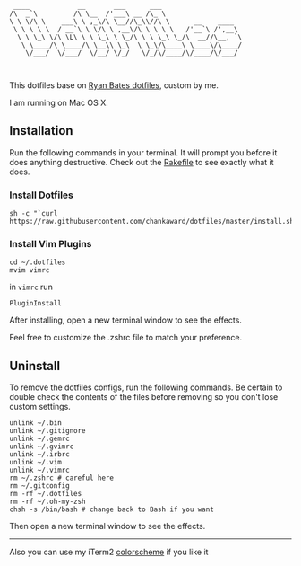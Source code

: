 ```ascii
 ____            __       ___      ___                    
/\  _`\         /\ \__  /'___\ __ /\_ \                   
\ \ \/\ \    ___\ \ ,_\/\ \__//\_\\//\ \      __    ____  
 \ \ \ \ \  / __`\ \ \/\ \ ,__\/\ \ \ \ \   /'__`\ /',__\ 
  \ \ \_\ \/\ \L\ \ \ \_\ \ \_/\ \ \ \_\ \_/\  __//\__, `\
   \ \____/\ \____/\ \__\\ \_\  \ \_\/\____\ \____\/\____/
    \/___/  \/___/  \/__/ \/_/   \/_/\/____/\/____/\/___/ 
                                                          
                                                          

```

This dotfiles base on [Ryan Bates dotfiles](https://github.com/ryanb/dotfiles), custom by me.

I am running on Mac OS X.


## Installation

Run the following commands in your terminal. It will prompt you before it does anything destructive. Check out the [Rakefile](https://github.com/chankaward/dotfiles/blob/master/Rakefile) to see exactly what it does.

### Install Dotfiles
```terminal
sh -c "`curl https://raw.githubusercontent.com/chankaward/dotfiles/master/install.sh`"
```
### Install Vim Plugins
``` terminal
cd ~/.dotfiles
mvim vimrc
```
in ```vimrc``` run
```terminal
PluginInstall
```

After installing, open a new terminal window to see the effects.

Feel free to customize the .zshrc file to match your preference.

## Uninstall

To remove the dotfiles configs, run the following commands. Be certain to double check the contents of the files before removing so you don't lose custom settings.

```
unlink ~/.bin
unlink ~/.gitignore
unlink ~/.gemrc
unlink ~/.gvimrc
unlink ~/.irbrc
unlink ~/.vim
unlink ~/.vimrc
rm ~/.zshrc # careful here
rm ~/.gitconfig
rm -rf ~/.dotfiles
rm -rf ~/.oh-my-zsh
chsh -s /bin/bash # change back to Bash if you want
```

Then open a new terminal window to see the effects.

--------------------------
Also you can use my iTerm2 [colorscheme](https://github.com/chankaward/railscasts-iterm2) if you like it
